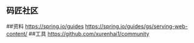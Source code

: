 ## 码匠社区

##资料
https://spring.io/guides
https://spring.io/guides/gs/serving-web-content/
##工具
https://github.com/xurenhai1/community